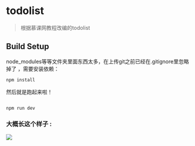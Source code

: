# todolist

> 根据慕课网教程改编的todolist

## Build Setup
 node_modules等等文件夹里面东西太多，在上传git之前已经在.gitignore里忽略掉了 ，需要安装依赖：
``` bash
npm install
```

然后就是跑起来啦！

``` bash

npm run dev

```

### 大概长这个样子 :

![](https://github.com/EaseCy/todolist/blob/master/src/assets/GIF.gif)

